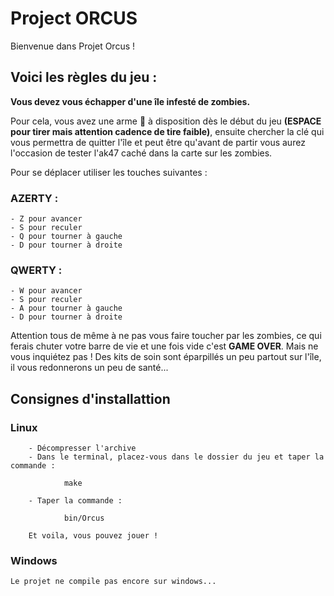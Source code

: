 # Project ORCUS

Bienvenue dans Projet Orcus ! 

## Voici les règles du jeu : 

**Vous devez vous échapper d'une île infesté de zombies.** 

Pour cela, vous avez une arme :gun: à disposition dès le début du jeu **(ESPACE pour tirer mais attention cadence de tire faible)**, 
ensuite chercher la clé qui vous permettra de quitter l'île et peut être qu'avant de partir vous aurez l'occasion de tester l'ak47 caché dans la carte sur les zombies. 

Pour se déplacer utiliser les touches suivantes : 
  ### AZERTY :
    - Z pour avancer 
    - S pour reculer 
    - Q pour tourner à gauche 
    - D pour tourner à droite 

  ### QWERTY :
    - W pour avancer 
    - S pour reculer 
    - A pour tourner à gauche 
    - D pour tourner à droite 

Attention tous de même à ne pas vous faire toucher par les zombies, ce qui ferais chuter votre barre de vie et une fois vide c'est **GAME OVER**. Mais ne vous inquiétez pas !
Des kits de soin sont éparpillés un peu partout sur l'île, il vous redonnerons un peu de santé... 

## Consignes d'installattion ## 

 ### Linux ###

        - Décompresser l'archive
        - Dans le terminal, placez-vous dans le dossier du jeu et taper la commande : 
```
            make 
```
        - Taper la commande : 
``` 
            bin/Orcus 
```
        Et voila, vous pouvez jouer !

 ### Windows ###

    Le projet ne compile pas encore sur windows...